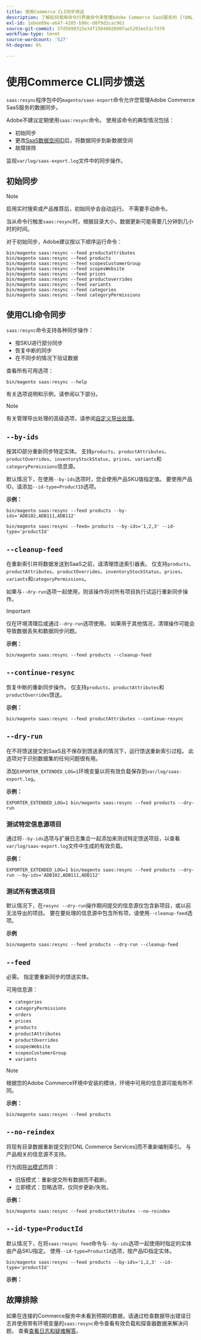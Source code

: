 ```yaml
---
title: 使用Commerce CLI同步馈送
description: 了解如何使用命令行界面命令来管理Adobe Commerce SaaS服务的 [!DNL data export extension] 的馈送和进程。
exl-id: 1ebee09e-e647-4205-b90c-d0f9d2cac963
source-git-commit: 37d5699315e34f1504602090fae5201ee51cf470
workflow-type: tm+mt
source-wordcount: '527'
ht-degree: 0%

---
```


# 使用Commerce CLI同步馈送

`saas:resync`程序包中的`magento/saas-export`命令允许您管理Adobe Commerce SaaS服务的数据同步。

Adobe不建议定期使用`saas:resync`命令。 使用该命令的典型情况包括：

- 初始同步
- 更改[SaaS数据空间ID](https://experienceleague.adobe.com/en/docs/commerce-admin/config/services/saas)后，将数据同步到新数据空间
- 故障排除

监视`var/log/saas-export.log`文件中的同步操作。

## 初始同步

>[!NOTE]
>
>启用实时搜索或产品推荐后，初始同步会自动运行。 不需要手动命令。

当从命令行触发`saas:resync`时，根据目录大小，数据更新可能需要几分钟到几小时的时间。

对于初始同步，Adobe建议按以下顺序运行命令：

```shell
bin/magento saas:resync --feed productattributes
bin/magento saas:resync --feed products
bin/magento saas:resync --feed scopesCustomerGroup
bin/magento saas:resync --feed scopesWebsite
bin/magento saas:resync --feed prices
bin/magento saas:resync --feed productoverrides
bin/magento saas:resync --feed variants
bin/magento saas:resync --feed categories
bin/magento saas:resync --feed categoryPermissions
```

## 使用CLI命令同步

`saas:resync`命令支持各种同步操作：

- 按SKU进行部分同步
- 恢复中断的同步
- 在不同步的情况下验证数据

查看所有可用选项：

```shell
bin/magento saas:resync --help
```

有关选项说明和示例，请参阅以下部分。


>[!NOTE]
>
>有关管理导出处理的高级选项，请参阅[自定义导出处理](customize-export-processing.md)。

## `--by-ids`

按其ID部分重新同步特定实体。 支持`products`、`productAttributes`、`productOverrides`、`inventoryStockStatus`、`prices`、`variants`和`categoryPermissions`信息源。

默认情况下，在使用`--by-ids`选项时，您会使用产品SKU值指定值。 要使用产品ID，请添加`--id-type=ProductID`选项。

**示例：**

```shell
bin/magento saas:resync --feed products --by-ids='ADB102,ADB111,ADB112'

bin/magento saas:resync --feed= products --by-ids='1,2,3' --id-type='productId'
```


## `--cleanup-feed`

在重新索引并将数据发送到SaaS之前，请清理馈送索引器表。 仅支持`products`、`productAttributes`、`productOverrides`、`inventoryStockStatus`、`prices`、`variants`和`categoryPermissions`。

如果与`--dry-run`选项一起使用，则该操作将对所有项目执行试运行重新同步操作。

>[!IMPORTANT]
>
>仅在环境清理后或通过`--dry-run`选项使用。 如果用于其他情况，清理操作可能会导致数据丢失和数据同步问题。

**示例：**

```shell
bin/magento saas:resync --feed products --cleanup-feed
```

## `--continue-resync`

恢复中断的重新同步操作。 仅支持`products`、`productAttributes`和`productOverrides`馈送。

**示例：**

```shell
bin/magento saas:resync --feed productAttributes --continue-resync
```

## `--dry-run`

在不将馈送提交到SaaS且不保存到馈送表的情况下，运行馈送重新索引过程。 此选项对于识别数据集的任何问题很有用。

添加`EXPORTER_EXTENDED_LOG=1`环境变量以将有效负载保存到`var/log/saas-export.log`。

**示例：**

```shell
EXPORTER_EXTENDED_LOG=1 bin/magento saas:resync --feed products --dry-run
```

### 测试特定信息源项目

通过将`--by-ids`选项与扩展日志集合一起添加来测试特定馈送项目，以查看`var/log/saas-export.log`文件中生成的有效负载。

**示例：**

```shell
EXPORTER_EXTENDED_LOG=1 bin/magento saas:resync --feed products --dry-run --by-ids='ADB102,ADB111,ADB112'
```

### 测试所有馈送项目

默认情况下，在`resync --dry-run`操作期间提交的信息源仅包含新项目，或以前无法导出的项目。 要在要处理的信息源中包含所有项，请使用`--cleanup-feed`选项。

**示例**

```shell
bin/magento saas:resync --feed products --dry-run --cleanup-feed
```

## `--feed`

必需。 指定要重新同步的馈送实体。

可用信息源：

- `categories`
- `categoryPermissions`
- `orders`
- `prices`
- `products`
- `productAttributes`
- `productOverrides`
- `scopesWebsite`
- `scopesCustomerGroup`
- `variants`

>[!NOTE]
>
>根据您的Adobe Commerce环境中安装的模块，环境中可用的信息源可能有所不同。

**示例：**

```shell
bin/magento saas:resync --feed products
```

## `--no-reindex`

将现有目录数据重新提交到[!DNL Commerce Services]而不重新编制索引。 与产品相关的信息源不支持。

行为因[导出模式](data-synchronization.md#synchronization-modes)而异：

- 旧版模式：重新提交所有数据而不截断。
- 立即模式：忽略选项，仅同步更新/失败。

**示例：**

```shell
bin/magento saas:resync --feed productAttributes --no-reindex
```

## `--id-type=ProductId`

默认情况下，在将`saas:resync feed`命令与`--by-ids`选项一起使用时指定的实体由产品SKU指定。 使用`--id-type=ProductId`选项，按产品ID指定实体。

```shell
bin/magento saas:resync --feed products --by-ids='1,2,3' --id-type='productId'
```

**示例：**

## 故障排除

如果在连接的Commerce服务中未看到预期的数据，请通过检查数据导出错误日志并使用带有环境变量的`saas:resync`命令查看有效负载和探查器数据来解决问题。 查看[查看日志和疑难解答](troubleshooting-logging.md)。
